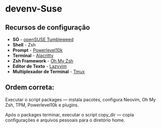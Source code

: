 # devenv-Suse
## Recursos de configuração
- **SO** - [openSUSE Tumbleweed ](https://get.opensuse.org/tumbleweed/#download)
- **Shell** - Zsh
- **Prompt** - [Powerlevel10k](https://github.com/romkatv/powerlevel10k)
- **Terminal** - [Alacritty](https://github.com/alacritty/alacritty)
- **Zsh Framework** - [Oh My Zsh](https://ohmyz.sh/)
- **Editor de Texto** - [Lazyvim](https://www.lazyvim.org/)
- **Multiplexador de Terminal** - [Tmux](https://github.com/tmux)

## Ordem correta:

Executar o script packages — instala pacotes, configura Neovim, Oh My Zsh, TPM, Powerlevel10k e plugins.

Após o packages terminar, executar o script copy_dir — copia configurações e arquivos pessoais para o diretório home.

